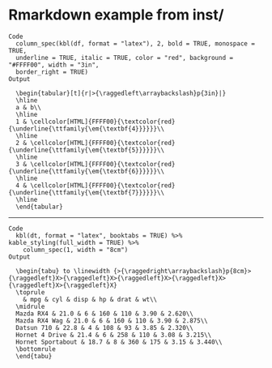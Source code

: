 # Rmarkdown example from inst/

    Code
      column_spec(kbl(df, format = "latex"), 2, bold = TRUE, monospace = TRUE,
      underline = TRUE, italic = TRUE, color = "red", background = "#FFFF00", width = "3in",
      border_right = TRUE)
    Output
      
      \begin{tabular}[t]{r|>{\raggedleft\arraybackslash}p{3in}|}
      \hline
      a & b\\
      \hline
      1 & \cellcolor[HTML]{FFFF00}{\textcolor{red}{\underline{\ttfamily{\em{\textbf{4}}}}}}\\
      \hline
      2 & \cellcolor[HTML]{FFFF00}{\textcolor{red}{\underline{\ttfamily{\em{\textbf{5}}}}}}\\
      \hline
      3 & \cellcolor[HTML]{FFFF00}{\textcolor{red}{\underline{\ttfamily{\em{\textbf{6}}}}}}\\
      \hline
      4 & \cellcolor[HTML]{FFFF00}{\textcolor{red}{\underline{\ttfamily{\em{\textbf{7}}}}}}\\
      \hline
      \end{tabular}

---

    Code
      kbl(dt, format = "latex", booktabs = TRUE) %>% kable_styling(full_width = TRUE) %>%
        column_spec(1, width = "8cm")
    Output
      
      \begin{tabu} to \linewidth {>{\raggedright\arraybackslash}p{8cm}>{\raggedleft}X>{\raggedleft}X>{\raggedleft}X>{\raggedleft}X>{\raggedleft}X>{\raggedleft}X}
      \toprule
        & mpg & cyl & disp & hp & drat & wt\\
      \midrule
      Mazda RX4 & 21.0 & 6 & 160 & 110 & 3.90 & 2.620\\
      Mazda RX4 Wag & 21.0 & 6 & 160 & 110 & 3.90 & 2.875\\
      Datsun 710 & 22.8 & 4 & 108 & 93 & 3.85 & 2.320\\
      Hornet 4 Drive & 21.4 & 6 & 258 & 110 & 3.08 & 3.215\\
      Hornet Sportabout & 18.7 & 8 & 360 & 175 & 3.15 & 3.440\\
      \bottomrule
      \end{tabu}

